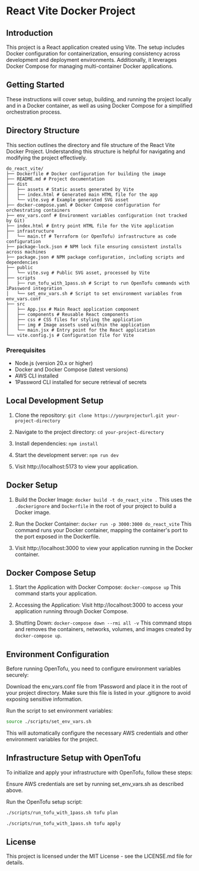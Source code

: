 # React Vite Docker Project

## Introduction

This project is a React application created using Vite. The setup includes Docker configuration for containerization, ensuring consistency across development and deployment environments. Additionally, it leverages Docker Compose for managing multi-container Docker applications.

## Getting Started

These instructions will cover setup, building, and running the project locally and in a Docker container, as well as using Docker Compose for a simplified orchestration process.

## Directory Structure

This section outlines the directory and file structure of the React Vite Docker Project. Understanding this structure is helpful for navigating and modifying the project effectively.

```plaintext
do_react_vite/
├── Dockerfile # Docker configuration for building the image
├── README.md # Project documentation
├── dist
│   ├── assets # Static assets generated by Vite
│   ├── index.html # Generated main HTML file for the app
│   └── vite.svg # Example generated SVG asset
├── docker-compose.yaml # Docker Compose configuration for orchestrating containers
├── env_vars.conf # Environment variables configuration (not tracked by Git)
├── index.html # Entry point HTML file for the Vite application
├── infrastructure
│   └── main.tf # Terraform (or OpenTofu) infrastructure as code configuration
├── package-lock.json # NPM lock file ensuring consistent installs across machines
├── package.json # NPM package configuration, including scripts and dependencies
├── public
│   └── vite.svg # Public SVG asset, processed by Vite
├── scripts
│   ├── run_tofu_with_1pass.sh # Script to run OpenTofu commands with 1Password integration
│   └── set_env_vars.sh # Script to set environment variables from env_vars.conf
├── src
│   ├── App.jsx # Main React application component
│   ├── components # Reusable React components
│   ├── css # CSS files for styling the application
│   ├── img # Image assets used within the application
│   └── main.jsx # Entry point for the React application
└── vite.config.js # Configuration file for Vite
```

### Prerequisites

- Node.js (version 20.x or higher)
- Docker and Docker Compose (latest versions)
- AWS CLI installed
- 1Password CLI installed for secure retrieval of secrets

## Local Development Setup

1. Clone the repository:
   `git clone https://yourprojecturl.git your-project-directory`

2. Navigate to the project directory:
   `cd your-project-directory`

3. Install dependencies:
   `npm install`

4. Start the development server:
   `npm run dev`

5. Visit http://localhost:5173 to view your application.

## Docker Setup

1. Build the Docker Image: 
   `docker build -t do_react_vite .`
   This uses the `.dockerignore` and `Dockerfile` in the root of your project to build a Docker image.

2. Run the Docker Container: 
   `docker run -p 3000:3000 do_react_vite`
   This command runs your Docker container, mapping the container's port to the port exposed in the Dockerfile.

3. Visit http://localhost:3000 to view your application running in the Docker container.

## Docker Compose Setup

1. Start the Application with Docker Compose:
   `docker-compose up`
   This command starts your application.

2. Accessing the Application:
   Visit http://localhost:3000 to access your application running through Docker Compose.

3. Shutting Down:
   `docker-compose down --rmi all -v`
   This command stops and removes the containers, networks, volumes, and images created by `docker-compose up`.

## Environment Configuration

Before running OpenTofu, you need to configure environment variables securely:

Download the env_vars.conf file from 1Password and place it in the root of your project directory. Make sure this file is listed in your .gitignore to avoid exposing sensitive information.

Run the script to set environment variables:
```bash
source ./scripts/set_env_vars.sh
```
This will automatically configure the necessary AWS credentials and other environment variables for the project.

## Infrastructure Setup with OpenTofu
To initialize and apply your infrastructure with OpenTofu, follow these steps:

Ensure AWS credentials are set by running set_env_vars.sh as described above.

Run the OpenTofu setup script:

```bash
./scripts/run_tofu_with_1pass.sh tofu plan
```
```bash
./scripts/run_tofu_with_1pass.sh tofu apply
```

## License

This project is licensed under the MIT License - see the LICENSE.md file for details.
